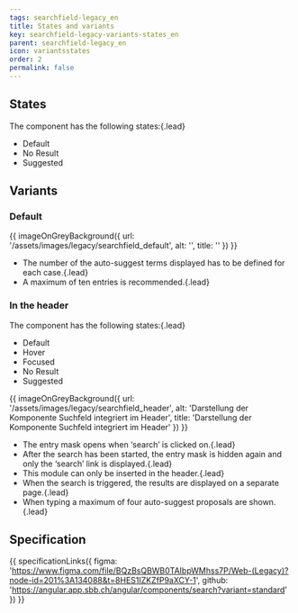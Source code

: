 ```yaml
---
tags: searchfield-legacy_en
title: States and variants
key: searchfield-legacy-variants-states_en
parent: searchfield-legacy_en
icon: variantsstates
order: 2
permalink: false  
---
```


## States
The component has the following states:{.lead}
* Default
* No Result
* Suggested

## Variants
### Default
{{ imageOnGreyBackground({
  url: '/assets/images/legacy/searchfield_default',
  alt: '',
  title: ''
}) }}
* The number of the auto-suggest terms displayed has to be defined for each case.{.lead}
* A maximum of ten entries is recommended.{.lead}

### In the header
The component has the following states:{.lead}
* Default
* Hover
* Focused
* No Result
* Suggested

<!-- end of the list -->
{{ imageOnGreyBackground({
  url: '/assets/images/legacy/searchfield_header',
  alt: 'Darstellung der Komponente Suchfeld integriert im Header',
  title: 'Darstellung der Komponente Suchfeld integriert im Header'
}) }}
* The entry mask opens when ‘search’ is clicked on.{.lead}
* After the search has been started, the entry mask is hidden again and only the ‘search’ link is displayed.{.lead}
* This module can only be inserted in the header.{.lead}
* When the search is triggered, the results are displayed on a separate page.{.lead}
* When typing a maximum of four auto-suggest proposals are shown.{.lead}

## Specification
{{ specificationLinks({
  figma: 'https://www.figma.com/file/BQzBsQBWB0TAIbpWMhss7P/Web-(Legacy)?node-id=201%3A134088&t=8HES1IZKZfP9aXCY-1',
  github: 'https://angular.app.sbb.ch/angular/components/search?variant=standard'
}) }}
